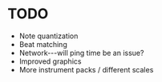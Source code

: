 # TODO

* Note quantization
* Beat matching
* Network---will ping time be an issue?
* Improved graphics
* More instrument packs / different scales

